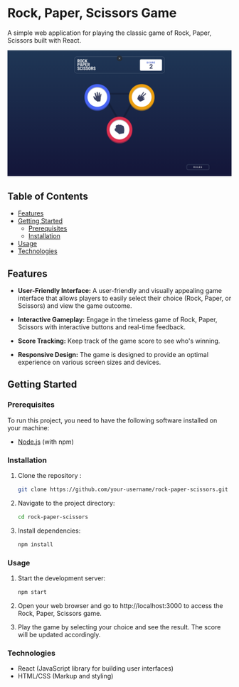# Rock, Paper, Scissors Game

A simple web application for playing the classic game of Rock, Paper, Scissors built with React.

![Game Preview](public/appView.png)

## Table of Contents

- [Features](#features)
- [Getting Started](#getting-started)
  - [Prerequisites](#prerequisites)
  - [Installation](#installation)
- [Usage](#usage)
- [Technologies](#technologies)

## Features

- **User-Friendly Interface:** A user-friendly and visually appealing game interface that allows players to easily select their choice (Rock, Paper, or Scissors) and view the game outcome.

- **Interactive Gameplay:** Engage in the timeless game of Rock, Paper, Scissors with interactive buttons and real-time feedback.

- **Score Tracking:** Keep track of the game score to see who's winning.

- **Responsive Design:** The game is designed to provide an optimal experience on various screen sizes and devices.

## Getting Started

### Prerequisites

To run this project, you need to have the following software installed on your machine:

- [Node.js](https://nodejs.org/) (with npm)

### Installation

1. Clone the repository :

   ```bash
   git clone https://github.com/your-username/rock-paper-scissors.git
   ```

2. Navigate to the project directory:
   ```bash
   cd rock-paper-scissors
   ```
3. Install dependencies:
   ```bash
   npm install
   ```

### Usage

1. Start the development server:

   ```bash
   npm start
   ```

2. Open your web browser and go to http://localhost:3000 to access the Rock, Paper, Scissors game.

3. Play the game by selecting your choice and see the result. The score will be updated accordingly.

### Technologies

- React (JavaScript library for building user interfaces)
- HTML/CSS (Markup and styling)

